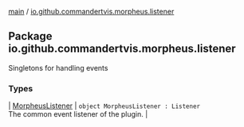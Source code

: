 [main](../index.md) / [io.github.commandertvis.morpheus.listener](./index.md)

## Package io.github.commandertvis.morpheus.listener


Singletons for handling events

### Types

| [MorpheusListener](-morpheus-listener/index.md) | `object MorpheusListener : Listener`<br>The common event listener of the plugin. |


